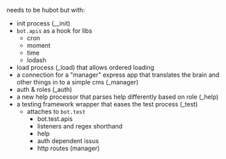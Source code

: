 needs to be hubot but with:

- init process (__init)
- `bot.apis` as a hook for libs
  - cron
  - moment
  - time
  - lodash
- load process (_load) that allows ordered loading
- a connection for a "manager" express app that translates the brain and other
  things in to a simple cms (_manager)
- auth & roles (_auth)
- a new help processor that parses help differently based on role (_help)
- a testing framework wrapper that eases the test process (_test)
  - attaches to `bot.test`
    - bot.test.apis
    - listeners and regex shorthand
    - help
    - auth dependent issus
    - http routes (manager)